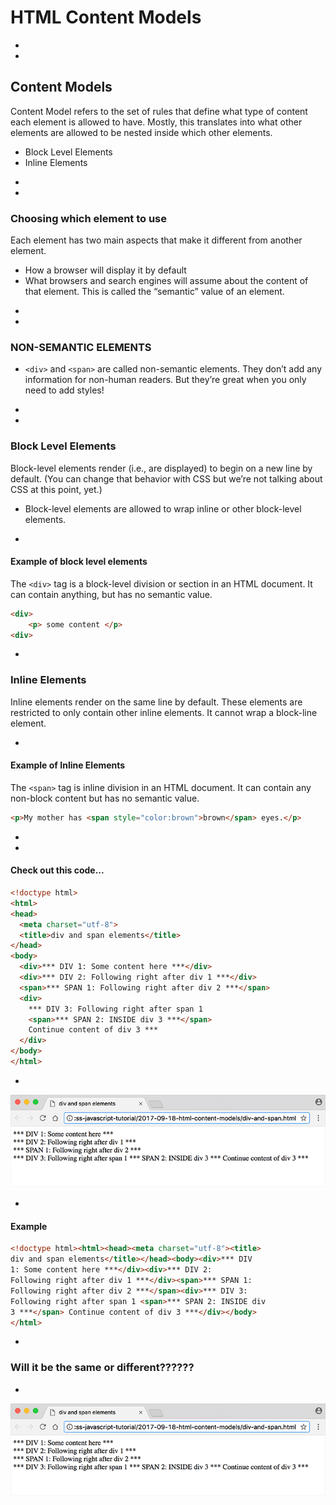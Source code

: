 # HTML Content Models







-
-
## Content Models
Content Model refers to the set of rules that define what type of content each element is allowed to have. Mostly, this translates into what other elements are allowed to be nested inside which other elements.
* Block Level Elements
* Inline Elements



-
-
### Choosing which element to use
Each element has two main aspects that make it different from another element.
* How a browser will display it by default
* What browsers and search engines will assume about the content of that element. This is called the “semantic” value of an element.

-
-
### NON-SEMANTIC ELEMENTS
* `<div>` and `<span>` are called non-semantic elements. They don’t add any information for non-human readers. But they’re great when you only need to add styles!


-
-
### Block Level Elements
Block-level elements render (i.e., are displayed) to begin on a new line by default. (You can change that behavior with CSS but we’re not talking about CSS at this point, yet.)
* Block-level elements are allowed to wrap inline or other block-level elements.

-
#### Example of block level elements
The `<div>` tag is a block-level division or section in an HTML document. It can  contain anything, but has no semantic value.
```HTML
<div>
    <p> some content </p>
<div>  
```


-
### Inline Elements
Inline elements render on the same line by default. These elements are restricted to only contain other inline elements. It cannot wrap a
block-line element.

-
#### Example of Inline Elements
The `<span>` tag is inline division in an HTML document. It can contain any non-block content but has no semantic value.

```HTML
<p>My mother has <span style="color:brown">brown</span> eyes.</p>
```

-
-

#### Check out this code...
```HTML
<!doctype html>
<html>
<head>
  <meta charset="utf-8">
  <title>div and span elements</title>
</head>
<body>
  <div>*** DIV 1: Some content here ***</div>
  <div>*** DIV 2: Following right after div 1 ***</div>
  <span>*** SPAN 1: Following right after div 2 ***</span>
  <div>
    *** DIV 3: Following right after span 1
    <span>*** SPAN 2: INSIDE div 3 ***</span>
    Continue content of div 3 ***
  </div>
</body>
</html>
```

-
<img src="img/example1.png">

-

#### Example
```HTML
<!doctype html><html><head><meta charset="utf-8"><title>
div and span elements</title></head><body><div>*** DIV
1: Some content here ***</div><div>*** DIV 2:
Following right after div 1 ***</div><span>*** SPAN 1:
Following right after div 2 ***</span><div>*** DIV 3:
Following right after span 1 <span>*** SPAN 2: INSIDE div
3 ***</span> Continue content of div 3 ***</div></body>
</html>
```

-
### Will it be the same or different??????


-
<img src="img/example1.png">
